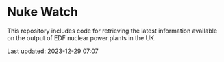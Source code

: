 # Nuke Watch

This repository includes code for retrieving the latest information available on the output of EDF nuclear power plants in the UK.

Last updated: 2023-12-29 07:07
